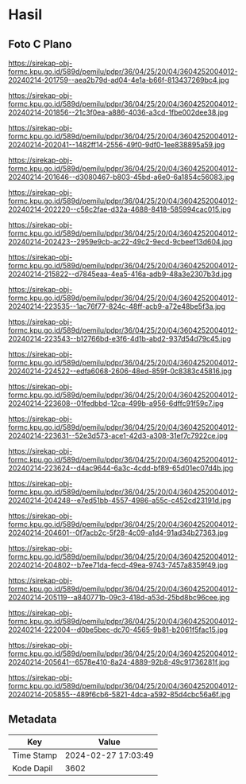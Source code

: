 # Hasil

## Foto C Plano

https://sirekap-obj-formc.kpu.go.id/589d/pemilu/pdpr/36/04/25/20/04/3604252004012-20240214-201759--aea2b79d-ad04-4e1a-b66f-813437269bc4.jpg

https://sirekap-obj-formc.kpu.go.id/589d/pemilu/pdpr/36/04/25/20/04/3604252004012-20240214-201856--21c3f0ea-a886-4036-a3cd-1fbe002dee38.jpg

https://sirekap-obj-formc.kpu.go.id/589d/pemilu/pdpr/36/04/25/20/04/3604252004012-20240214-202041--1482ff14-2556-49f0-9df0-1ee838895a59.jpg

https://sirekap-obj-formc.kpu.go.id/589d/pemilu/pdpr/36/04/25/20/04/3604252004012-20240214-201646--d3080467-b803-45bd-a6e0-6a1854c56083.jpg

https://sirekap-obj-formc.kpu.go.id/589d/pemilu/pdpr/36/04/25/20/04/3604252004012-20240214-202220--c56c2fae-d32a-4688-8418-585994cac015.jpg

https://sirekap-obj-formc.kpu.go.id/589d/pemilu/pdpr/36/04/25/20/04/3604252004012-20240214-202423--2959e9cb-ac22-49c2-9ecd-9cbeef13d604.jpg

https://sirekap-obj-formc.kpu.go.id/589d/pemilu/pdpr/36/04/25/20/04/3604252004012-20240214-215822--d7845eaa-4ea5-416a-adb9-48a3e2307b3d.jpg

https://sirekap-obj-formc.kpu.go.id/589d/pemilu/pdpr/36/04/25/20/04/3604252004012-20240214-223535--1ac76f77-824c-48ff-acb9-a72e48be5f3a.jpg

https://sirekap-obj-formc.kpu.go.id/589d/pemilu/pdpr/36/04/25/20/04/3604252004012-20240214-223543--b12766bd-e3f6-4d1b-abd2-937d54d79c45.jpg

https://sirekap-obj-formc.kpu.go.id/589d/pemilu/pdpr/36/04/25/20/04/3604252004012-20240214-224522--edfa6068-2606-48ed-859f-0c8383c45816.jpg

https://sirekap-obj-formc.kpu.go.id/589d/pemilu/pdpr/36/04/25/20/04/3604252004012-20240214-223608--01fedbbd-12ca-499b-a956-6dffc91f59c7.jpg

https://sirekap-obj-formc.kpu.go.id/589d/pemilu/pdpr/36/04/25/20/04/3604252004012-20240214-223631--52e3d573-ace1-42d3-a308-31ef7c7922ce.jpg

https://sirekap-obj-formc.kpu.go.id/589d/pemilu/pdpr/36/04/25/20/04/3604252004012-20240214-223624--d4ac9644-6a3c-4cdd-bf89-65d01ec07d4b.jpg

https://sirekap-obj-formc.kpu.go.id/589d/pemilu/pdpr/36/04/25/20/04/3604252004012-20240214-204248--e7ed51bb-4557-4986-a55c-c452cd23191d.jpg

https://sirekap-obj-formc.kpu.go.id/589d/pemilu/pdpr/36/04/25/20/04/3604252004012-20240214-204601--0f7acb2c-5f28-4c09-a1d4-91ad34b27363.jpg

https://sirekap-obj-formc.kpu.go.id/589d/pemilu/pdpr/36/04/25/20/04/3604252004012-20240214-204802--b7ee71da-fecd-49ea-9743-7457a8359f49.jpg

https://sirekap-obj-formc.kpu.go.id/589d/pemilu/pdpr/36/04/25/20/04/3604252004012-20240214-205119--a840771b-09c3-418d-a53d-25bd8bc96cee.jpg

https://sirekap-obj-formc.kpu.go.id/589d/pemilu/pdpr/36/04/25/20/04/3604252004012-20240214-222004--d0be5bec-dc70-4565-9b81-b2061f5fac15.jpg

https://sirekap-obj-formc.kpu.go.id/589d/pemilu/pdpr/36/04/25/20/04/3604252004012-20240214-205641--6578e410-8a24-4889-92b8-49c91736281f.jpg

https://sirekap-obj-formc.kpu.go.id/589d/pemilu/pdpr/36/04/25/20/04/3604252004012-20240214-205855--489f6cb6-5821-4dca-a592-85d4cbc56a6f.jpg


## Metadata

| Key        | Value               |
| ---------- | ------------------- |
| Time Stamp | 2024-02-27 17:03:49 |
| Kode Dapil | 3602                |



